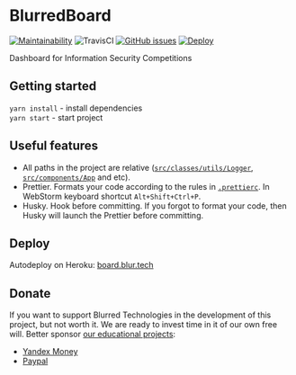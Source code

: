 # BlurredBoard

[![Maintainability](https://api.codeclimate.com/v1/badges/becf8ff87f6653e3eb80/maintainability)](https://codeclimate.com/github/blurtech/blurred-board/maintainability) ![TravisCI](https://travis-ci.com/blurtech/blurred-board.svg?branch=master) [![GitHub issues](https://img.shields.io/github/issues/blurtech/blurred-board.svg)](https://github.com/blurtech/blurred-board/issues) [![Deploy](https://www.herokucdn.com/deploy/button.svg)](https://heroku.com/deploy?template=https://github.com/blurtech/blurred-board)

Dashboard for Information Security Competitions

## Getting started

`yarn install` - install dependencies  
`yarn start` - start project

## Useful features

- All paths in the project are relative ([`src/classes/utils/Logger`](src/classes/utils/Logger.ts), [`src/components/App`](src/components/App.tsx) and etc).
- Prettier. Formats your code according to the rules in [`.prettierc`](.prettierrc). In WebStorm keyboard shortcut `Alt+Shift+Ctrl+P`.
- Husky. Hook before committing. If you forgot to format your code, then Husky will launch the Prettier before committing.

## Deploy

Autodeploy on Heroku: [board.blur.tech](https://board.blur.tech/)

## Donate

If you want to support Blurred Technologies in the development of this project, but not worth it. We are ready to invest time in it of our own free will. Better sponsor [our educational projects](https://vk.com/blur_edu):

- [Yandex Money](yamoney.blur.tech)
- [Paypal](paypal.blur.tech)
